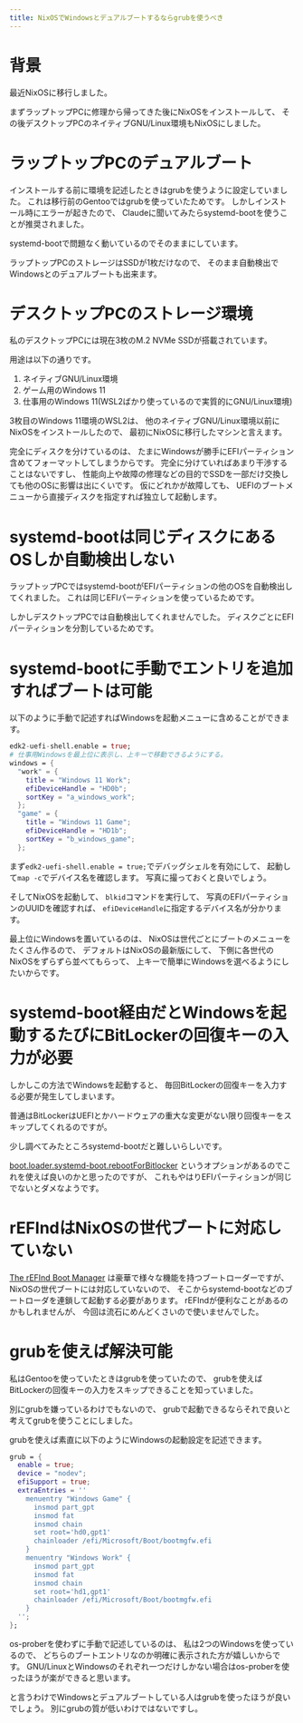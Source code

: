 ```yaml
---
title: NixOSでWindowsとデュアルブートするならgrubを使うべき
---
```


# 背景

最近NixOSに移行しました。

まずラップトップPCに修理から帰ってきた後にNixOSをインストールして、
その後デスクトップPCのネイティブGNU/Linux環境もNixOSにしました。

# ラップトップPCのデュアルブート

インストールする前に環境を記述したときはgrubを使うように設定していました。
これは移行前のGentooではgrubを使っていたためです。
しかしインストール時にエラーが起きたので、
Claudeに聞いてみたらsystemd-bootを使うことが推奨されました。

systemd-bootで問題なく動いているのでそのままにしています。

ラップトップPCのストレージはSSDが1枚だけなので、
そのまま自動検出でWindowsとのデュアルブートも出来ます。

# デスクトップPCのストレージ環境

私のデスクトップPCには現在3枚のM.2 NVMe SSDが搭載されています。

用途は以下の通りです。

1. ネイティブGNU/Linux環境
2. ゲーム用のWindows 11
3. 仕事用のWindows 11(WSL2ばかり使っているので実質的にGNU/Linux環境)

3枚目のWindows 11環境のWSL2は、
他のネイティブGNU/Linux環境以前にNixOSをインストールしたので、
最初にNixOSに移行したマシンと言えます。

完全にディスクを分けているのは、
たまにWindowsが勝手にEFIパーティション含めてフォーマットしてしまうからです。
完全に分けていればあまり干渉することはないですし、
性能向上や故障の修理などの目的でSSDを一部だけ交換しても他のOSに影響は出にくいです。
仮にどれかが故障しても、
UEFIのブートメニューから直接ディスクを指定すれば独立して起動します。

# systemd-bootは同じディスクにあるOSしか自動検出しない

ラップトップPCではsystemd-bootがEFIパーティションの他のOSを自動検出してくれました。
これは同じEFIパーティションを使っているためです。

しかしデスクトップPCでは自動検出してくれませんでした。
ディスクごとにEFIパーティションを分割しているためです。

# systemd-bootに手動でエントリを追加すればブートは可能

以下のように手動で記述すればWindowsを起動メニューに含めることができます。

```nix
edk2-uefi-shell.enable = true;
# 仕事用Windowsを最上位に表示し、上キーで移動できるようにする。
windows = {
  "work" = {
    title = "Windows 11 Work";
    efiDeviceHandle = "HD0b";
    sortKey = "a_windows_work";
  };
  "game" = {
    title = "Windows 11 Game";
    efiDeviceHandle = "HD1b";
    sortKey = "b_windows_game";
  };
```

まず`edk2-uefi-shell.enable = true;`でデバッグシェルを有効にして、
起動して`map -c`でデバイス名を確認します。
写真に撮っておくと良いでしょう。

そしてNixOSを起動して、
`blkid`コマンドを実行して、
写真のEFIパーティションのUUIDを確認すれば、
`efiDeviceHandle`に指定するデバイス名が分かります。

最上位にWindowsを置いているのは、
NixOSは世代ごとにブートのメニューをたくさん作るので、
デフォルトはNixOSの最新版にして、
下側に各世代のNixOSをずらずら並べてもらって、
上キーで簡単にWindowsを選べるようにしたいからです。

# systemd-boot経由だとWindowsを起動するたびにBitLockerの回復キーの入力が必要

しかしこの方法でWindowsを起動すると、
毎回BitLockerの回復キーを入力する必要が発生してしまいます。

普通はBitLockerはUEFIとかハードウェアの重大な変更がない限り回復キーをスキップしてくれるのですが。

少し調べてみたところsystemd-bootだと難しいらしいです。

[boot.loader.systemd-boot.rebootForBitlocker](https://search.nixos.org/options?channel=25.05&show=boot.loader.systemd-boot.rebootForBitlocker)
というオプションがあるのでこれを使えば良いのかと思ったのですが、
これもやはりEFIパーティションが同じでないとダメなようです。

# rEFIndはNixOSの世代ブートに対応していない

[The rEFInd Boot Manager](https://www.rodsbooks.com/refind/)
は豪華で様々な機能を持つブートローダーですが、
NixOSの世代ブートには対応していないので、
そこからsystemd-bootなどのブートローダを連鎖して起動する必要があります。
rEFIndが便利なことがあるのかもしれませんが、
今回は流石にめんどくさいので使いませんでした。

# grubを使えば解決可能

私はGentooを使っていたときはgrubを使っていたので、
grubを使えばBitLockerの回復キーの入力をスキップできることを知っていました。

別にgrubを嫌っているわけでもないので、
grubで起動できるならそれで良いと考えてgrubを使うことにしました。

grubを使えば素直に以下のようにWindowsの起動設定を記述できます。

```nix
grub = {
  enable = true;
  device = "nodev";
  efiSupport = true;
  extraEntries = ''
    menuentry "Windows Game" {
      insmod part_gpt
      insmod fat
      insmod chain
      set root='hd0,gpt1'
      chainloader /efi/Microsoft/Boot/bootmgfw.efi
    }
    menuentry "Windows Work" {
      insmod part_gpt
      insmod fat
      insmod chain
      set root='hd1,gpt1'
      chainloader /efi/Microsoft/Boot/bootmgfw.efi
    }
  '';
};
```

os-proberを使わずに手動で記述しているのは、
私は2つのWindowsを使っているので、
どちらのブートエントリなのか明確に表示された方が嬉しいからです。
GNU/LinuxとWindowsのそれぞれ一つだけしかない場合はos-proberを使ったほうが楽ができると思います。

と言うわけでWindowsとデュアルブートしている人はgrubを使ったほうが良いでしょう。
別にgrubの質が低いわけではないですし。
